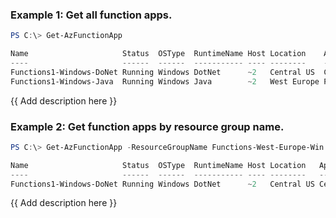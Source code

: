 ### Example 1: Get all function apps.
```powershell
PS C:\> Get-AzFunctionApp

Name                     Status  OSType  RuntimeName Host Location    AppServicePlan ResourceGroupName         SubscriptionId
----                     ------  ------  ----------- ---- --------    -------------- -----------------         --------------
Functions1-Windows-DoNet Running Windows DotNet      ~2   Central US  CentralUSPlan  Functions-West-Europe-Win 07308f04-ea00-494b-b320-690df74b1ce6
Functions1-Windows-Java  Running Windows Java        ~2   West Europe Premium1-WE    Functions-West-Europe1    07308f04-ea00-494b-b320-690df74b1ce6

```

{{ Add description here }}

### Example 2: Get function apps by resource group name.
```powershell
PS C:\> Get-AzFunctionApp -ResourceGroupName Functions-West-Europe-Win

Name                     Status  OSType  RuntimeName Host Location   AppServicePlan ResourceGroupName         SubscriptionId
----                     ------  ------  ----------- ---- --------   -------------- -----------------         --------------
Functions1-Windows-DoNet Running Windows DotNet      ~2   Central US CentralUSPlan  Functions-West-Europe-Win 07308f04-ea00-494b-b320-690df74b1ce6


```

{{ Add description here }}

